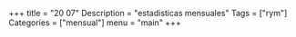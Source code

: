 +++
title = "20 07" 
Description = "estadisticas mensuales"
Tags = ["rym"]
Categories = ["mensual"]
menu = "main"
+++
<!--more-->
